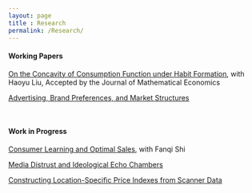 ```yaml
---
layout: page
title : Research
permalink: /Research/
---
```

#### Working Papers
<a href="https://www.sciencedirect.com/science/article/pii/S0304406823000228"><u>On the Concavity of Consumption Function under Habit Formation</u></a>, with Haoyu Liu, Accepted by the Journal of Mathematical Economics

<a href="/assets/docs/JMP_Li.pdf"><u>Advertising, Brand Preferences, and Market Structures</u></a>

<br>

#### Work in Progress
<a><u>Consumer Learning and Optimal Sales</u></a>, with Fanqi Shi

<a><u>Media Distrust and Ideological Echo Chambers</u></a>

<a><u>Constructing Location-Specific Price Indexes from Scanner Data</u></a>

